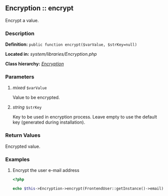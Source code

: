 
Encryption :: encrypt
-------------------------------------------

Encrypt a value.


### Description ###

**Definition:** `public function encrypt($varValue, $strKey=null)`

**Located in:** *system/libraries/Encryption.php*

**Class hierarchy:** *[Encryption](../Encryption.md)*


### Parameters ###

1. *mixed* `$varValue`

	Value to be encrypted.

2. *string* `$strKey`

	Key to be used in encryption process. Leave empty to use the default key (generated during installation).


### Return Values ###

Encrypted value.


### Examples ###

1. Encrypt the user e-mail address

	```php
	<?php

	echo $this->Encryption->encrypt(FrontendUser::getInstance()->email);

	```